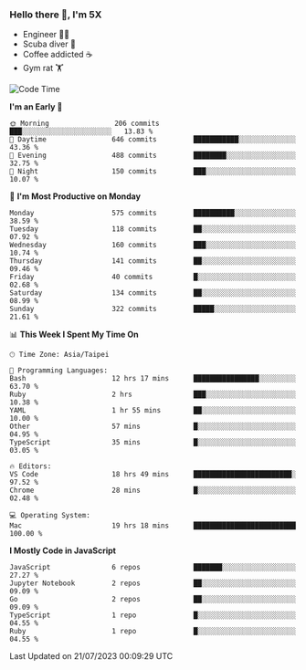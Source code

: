 ### Hello there 👋, I'm 5X

* Engineer 👨‍💻
* Scuba diver 🤿
* Coffee addicted ☕️
* Gym rat 🏋️

<!--START_SECTION:waka-->
![Code Time](http://img.shields.io/badge/Code%20Time-401%20hrs%2020%20mins-blue)

**I'm an Early 🐤** 

```text
🌞 Morning                206 commits         ███░░░░░░░░░░░░░░░░░░░░░░   13.83 % 
🌆 Daytime                646 commits         ███████████░░░░░░░░░░░░░░   43.36 % 
🌃 Evening                488 commits         ████████░░░░░░░░░░░░░░░░░   32.75 % 
🌙 Night                  150 commits         ███░░░░░░░░░░░░░░░░░░░░░░   10.07 % 
```
📅 **I'm Most Productive on Monday** 

```text
Monday                   575 commits         ██████████░░░░░░░░░░░░░░░   38.59 % 
Tuesday                  118 commits         ██░░░░░░░░░░░░░░░░░░░░░░░   07.92 % 
Wednesday                160 commits         ███░░░░░░░░░░░░░░░░░░░░░░   10.74 % 
Thursday                 141 commits         ██░░░░░░░░░░░░░░░░░░░░░░░   09.46 % 
Friday                   40 commits          █░░░░░░░░░░░░░░░░░░░░░░░░   02.68 % 
Saturday                 134 commits         ██░░░░░░░░░░░░░░░░░░░░░░░   08.99 % 
Sunday                   322 commits         █████░░░░░░░░░░░░░░░░░░░░   21.61 % 
```


📊 **This Week I Spent My Time On** 

```text
🕑︎ Time Zone: Asia/Taipei

💬 Programming Languages: 
Bash                     12 hrs 17 mins      ████████████████░░░░░░░░░   63.70 % 
Ruby                     2 hrs               ███░░░░░░░░░░░░░░░░░░░░░░   10.38 % 
YAML                     1 hr 55 mins        ██░░░░░░░░░░░░░░░░░░░░░░░   10.00 % 
Other                    57 mins             █░░░░░░░░░░░░░░░░░░░░░░░░   04.95 % 
TypeScript               35 mins             █░░░░░░░░░░░░░░░░░░░░░░░░   03.05 % 

🔥 Editors: 
VS Code                  18 hrs 49 mins      ████████████████████████░   97.52 % 
Chrome                   28 mins             █░░░░░░░░░░░░░░░░░░░░░░░░   02.48 % 

💻 Operating System: 
Mac                      19 hrs 18 mins      █████████████████████████   100.00 % 
```

**I Mostly Code in JavaScript** 

```text
JavaScript               6 repos             ███████░░░░░░░░░░░░░░░░░░   27.27 % 
Jupyter Notebook         2 repos             ██░░░░░░░░░░░░░░░░░░░░░░░   09.09 % 
Go                       2 repos             ██░░░░░░░░░░░░░░░░░░░░░░░   09.09 % 
TypeScript               1 repo              █░░░░░░░░░░░░░░░░░░░░░░░░   04.55 % 
Ruby                     1 repo              █░░░░░░░░░░░░░░░░░░░░░░░░   04.55 % 
```




 Last Updated on 21/07/2023 00:09:29 UTC
<!--END_SECTION:waka-->
